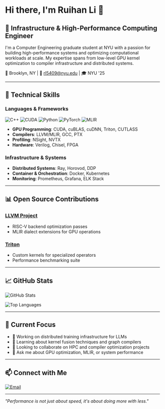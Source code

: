 # Hi there, I'm Ruihan Li 👋

## 🚀 Infrastructure & High-Performance Computing Engineer

I'm a Computer Engineering graduate student at NYU with a passion for building high-performance systems and optimizing computational workloads at scale. My expertise spans from low-level GPU kernel optimization to compiler infrastructure and distributed systems.

📍 Brooklyn, NY | 📧 rl5409@nyu.edu | 🎓 NYU '25

---

## 🔬 Technical Skills

### **Languages & Frameworks**
![C++](https://img.shields.io/badge/-C++-00599C?style=flat-square&logo=cplusplus&logoColor=white)
![CUDA](https://img.shields.io/badge/-CUDA-76B900?style=flat-square&logo=nvidia&logoColor=white)
![Python](https://img.shields.io/badge/-Python-3776AB?style=flat-square&logo=python&logoColor=white)
![PyTorch](https://img.shields.io/badge/-PyTorch-EE4C2C?style=flat-square&logo=pytorch&logoColor=white)
![MLIR](https://img.shields.io/badge/-MLIR-5C85DE?style=flat-square&logo=llvm&logoColor=white)

- **GPU Programming**: CUDA, cuBLAS, cuDNN, Triton, CUTLASS
- **Compilers**: LLVM/MLIR, GCC, PTX
- **Profiling**: NSight, NVTX
- **Hardware**: Verilog, Chisel, FPGA

### **Infrastructure & Systems**
- **Distributed Systems**: Ray, Horovod, DDP
- **Container & Orchestration**: Docker, Kubernetes
- **Monitoring**: Prometheus, Grafana, ELK Stack

---

## 📊 Open Source Contributions

### **[LLVM Project](https://github.com/llvm/llvm-project)**
- RISC-V backend optimization passes
- MLIR dialect extensions for GPU operations

### **[Triton](https://github.com/openai/triton)**
- Custom kernels for specialized operators
- Performance benchmarking suite

---

## 📈 GitHub Stats

![GitHub Stats](https://github-readme-stats.vercel.app/api?username=yourusername&show_icons=true&theme=dark&count_private=true)

![Top Languages](https://github-readme-stats.vercel.app/api/top-langs/?username=yourusername&layout=compact&theme=dark)

---

## 🎯 Current Focus

- 🔭 Working on distributed training infrastructure for LLMs
- 🌱 Learning about kernel fusion techniques and graph compilers
- 👯 Looking to collaborate on HPC and compiler optimization projects
- 💬 Ask me about GPU optimization, MLIR, or system performance

---

## 📫 Connect with Me

[![Email](https://img.shields.io/badge/-Email-D14836?style=flat-square&logo=gmail&logoColor=white)](mailto:rl5409@nyu.edu)

---

*"Performance is not just about speed, it's about doing more with less."*
